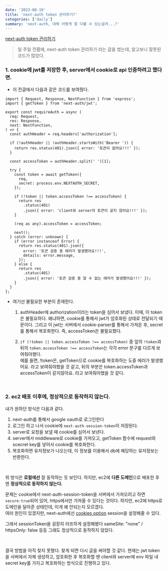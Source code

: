 ```yaml
---
date: '2023-08-19'
title: 'next-auth token 관리하기?'
categories: ['daily']
summary: 'next-auth, 대체 어떻게 잘 다룰 수 있는걸까...?'
---
```


[next-auth token 관리하기](https://geuni620.github.io/blog/2023/8/18/next-auth/)

> 일 주일 전쯤에, next-auth token 관리하기 라는 글을 썼는데, 알고보니 잘못된 코드가 많았다.

### 1. cookie에 jwt를 저장한 후, server에서 cookie로 api 인증하려고 했다면.

- 이 전글에서 다음과 같은 코드를 보여줬다.

```TSX
import { Request, Response, NextFunction } from 'express';
import { getToken } from 'next-auth/jwt';

export const requireAuth = async (
  req: Request,
  res: Response,
  next: NextFunction,
) => {
  const authHeader = req.headers['authorization'];

  if (!authHeader || !authHeader.startsWith('Bearer ')) {
    return res.status(401).json({ error: '토큰이 없어요!!!' });
  }

  const accessToken = authHeader.split(' ')[1];

  try {
    const token = await getToken({
      req,
      secret: process.env.NEXTAUTH_SECRET,
    });

    if (!token || token.accessToken !== accessToken) {
      return res
        .status(401)
        .json({ error: 'client와 server의 토큰이 같지 않아요!!!' });
    }

    (req as any).accessToken = accessToken;

    next();
  } catch (error: unknown) {
    if (error instanceof Error) {
      return res.status(401).json({
        error: '토큰 검증 중 에러가 발생했어요!!!',
        details: error.message,
      });
    } else {
      return res
        .status(401)
        .json({ error: '토큰 검증 중 알 수 없는 에러가 발생했어요!!!' });
    }
  }
};
```

- 여기선 불필요한 부분이 존재한다.

  1. authHeader에 authorization이라는 token을 심어서 보냈다.
     이때, 이 token은 불필요하다. 왜냐하면, cookie를 통해서 jwt가 암호화된 상태로 전달되기 때문이다.
     그리고 이 jwt는 서버에서 cookie-parser를 통해서 가져온 후, secret를 통해서 복호화한다.
     즉, accessToken은 불필요했다.

  2. `if (!token || token.accessToken !== accessToken)` 중 앞의 `!token`과 뒤의 `token.accessToken !== accessToken`는 각각 error 문구를 다르게 보여줘야했다.  
     예를 들면, !token은, getToken으로 cookie를 복호화하는 도중 에러가 발생했어요. 라고 보여줘야했을 것 같고, 뒤의 부분은 token.accessToken과 accessToken이 같지않아요. 라고 보여줘야했을 것 같다.

<br>

### 2. ec2 배포 이후에, 정상적으로 동작하지 않는다.

내가 원하던 방식은 다음과 같다.

1. next-auth를 통해서 google oauth로 로그인한다
2. 로그인 하고 나서 cookie에 `next-auth-session-token`이 저장된다.
3. server로 요청을 보낼 때 cookie를 심어서 보낸다.
4. server에서 middleware로 cookie를 가져오고, getToken 함수에 request와 scecret key를 넣어서 cookie를 복호화한다.
5. 복호화하면 유저정보가 나오는데, 이 정보를 이용해서 db에 해당하는 유저정보는 반환한다.

<br>

위 방식은 **로컬에선** 잘 동작하는 듯 보인다. 하지만, ec2에 **다른 도메인**으로 배포한 후엔 **정상적으로 동작하지 않는다.**

문제는 cookie에서 next-auth-session-token을 서버에서 가져오려고 하면 `secure:true`되어 있어, https에서만 가져올 수 있다는 것이다.
하지만, ec2에 https로 도메인을 달아준 상태인데, 이게 왜 안되는지 모르겠다.  
여러 원인이 있겠지만, next-auth에선 [cookies option](https://next-auth.js.org/configuration/options#cookies) session을 설정해줄 수 있다.

그래서 sessionToken을 굉장히 러프하게 설정해봤다 sameSite: "none" / httpsOnly: false 등등
그래도 정상적으로 동작하지 않았다.

<br>

결국 방법을 아직 찾지 못했다. 찾게 되면 다시 글을 써야할 것 같다.
현재는 jwt token을 서버에서 자체 생성하고, 암호화한 후 복호화할 땐 client와 server에 env 파일 내 secret key를 가지고 복호화하는 방식으로 진행하고 있다.
